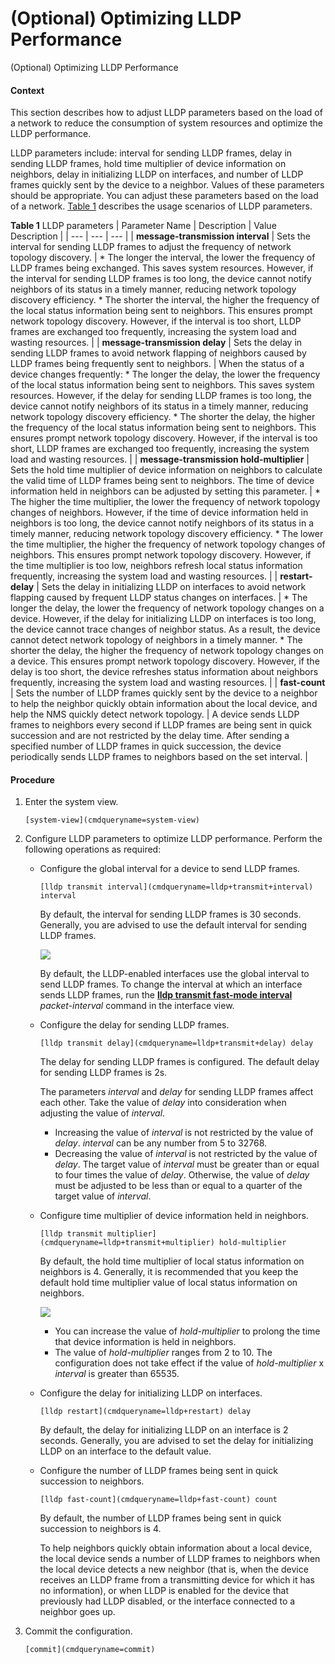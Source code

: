 (Optional) Optimizing LLDP Performance
======================================

(Optional) Optimizing LLDP Performance

#### Context

This section describes how to adjust LLDP parameters based on the load of a network to reduce the consumption of system resources and optimize the LLDP performance.

LLDP parameters include: interval for sending LLDP frames, delay in sending LLDP frames, hold time multiplier of device information on neighbors, delay in initializing LLDP on interfaces, and number of LLDP frames quickly sent by the device to a neighbor. Values of these parameters should be appropriate. You can adjust these parameters based on the load of a network. [Table 1](#EN-US_TASK_0000001130782862__tab_dc_vrp_lldp_cfg_000701) describes the usage scenarios of LLDP parameters.

**Table 1** LLDP parameters
| Parameter Name | Description | Value Description |
| --- | --- | --- |
| **message-transmission interval** | Sets the interval for sending LLDP frames to adjust the frequency of network topology discovery. | * The longer the interval, the lower the frequency of LLDP frames being exchanged. This saves system resources. However, if the interval for sending LLDP frames is too long, the device cannot notify neighbors of its status in a timely manner, reducing network topology discovery efficiency. * The shorter the interval, the higher the frequency of the local status information being sent to neighbors. This ensures prompt network topology discovery. However, if the interval is too short, LLDP frames are exchanged too frequently, increasing the system load and wasting resources. |
| **message-transmission delay** | Sets the delay in sending LLDP frames to avoid network flapping of neighbors caused by LLDP frames being frequently sent to neighbors. | When the status of a device changes frequently:  * The longer the delay, the lower the frequency of the local status information being sent to neighbors. This saves system resources. However, if the delay for sending LLDP frames is too long, the device cannot notify neighbors of its status in a timely manner, reducing network topology discovery efficiency. * The shorter the delay, the higher the frequency of the local status information being sent to neighbors. This ensures prompt network topology discovery. However, if the interval is too short, LLDP frames are exchanged too frequently, increasing the system load and wasting resources. |
| **message-transmission hold-multiplier** | Sets the hold time multiplier of device information on neighbors to calculate the valid time of LLDP frames being sent to neighbors. The time of device information held in neighbors can be adjusted by setting this parameter. | * The higher the time multiplier, the lower the frequency of network topology changes of neighbors. However, if the time of device information held in neighbors is too long, the device cannot notify neighbors of its status in a timely manner, reducing network topology discovery efficiency. * The lower the time multiplier, the higher the frequency of network topology changes of neighbors. This ensures prompt network topology discovery. However, if the time multiplier is too low, neighbors refresh local status information frequently, increasing the system load and wasting resources. |
| **restart-delay** | Sets the delay in initializing LLDP on interfaces to avoid network flapping caused by frequent LLDP status changes on interfaces. | * The longer the delay, the lower the frequency of network topology changes on a device. However, if the delay for initializing LLDP on interfaces is too long, the device cannot trace changes of neighbor status. As a result, the device cannot detect network topology of neighbors in a timely manner. * The shorter the delay, the higher the frequency of network topology changes on a device. This ensures prompt network topology discovery. However, if the delay is too short, the device refreshes status information about neighbors frequently, increasing the system load and wasting resources. |
| **fast-count** | Sets the number of LLDP frames quickly sent by the device to a neighbor to help the neighbor quickly obtain information about the local device, and help the NMS quickly detect network topology. | A device sends LLDP frames to neighbors every second if LLDP frames are being sent in quick succession and are not restricted by the delay time. After sending a specified number of LLDP frames in quick succession, the device periodically sends LLDP frames to neighbors based on the set interval. |




#### Procedure

1. Enter the system view.
   
   
   ```
   [system-view](cmdqueryname=system-view)
   ```
2. Configure LLDP parameters to optimize LLDP performance. Perform the following operations as required:
   
   
   * Configure the global interval for a device to send LLDP frames.
     ```
     [lldp transmit interval](cmdqueryname=lldp+transmit+interval) interval
     ```
     
     By default, the interval for sending LLDP frames is 30 seconds. Generally, you are advised to use the default interval for sending LLDP frames.
     
     ![](public_sys-resources/note_3.0-en-us.png) 
     
     By default, the LLDP-enabled interfaces use the global interval to send LLDP frames. To change the interval at which an interface sends LLDP frames, run the [**lldp transmit fast-mode interval**](cmdqueryname=lldp+transmit+fast-mode+interval) *packet-interval* command in the interface view.
   * Configure the delay for sending LLDP frames.
     ```
     [lldp transmit delay](cmdqueryname=lldp+transmit+delay) delay
     ```
     
     The delay for sending LLDP frames is configured. The default delay for sending LLDP frames is 2s.
     
     The parameters *interval* and *delay* for sending LLDP frames affect each other. Take the value of *delay* into consideration when adjusting the value of *interval*.
     + Increasing the value of *interval* is not restricted by the value of *delay*. *interval* can be any number from 5 to 32768.
     + Decreasing the value of *interval* is not restricted by the value of *delay*. The target value of *interval* must be greater than or equal to four times the value of *delay*. Otherwise, the value of *delay* must be adjusted to be less than or equal to a quarter of the target value of *interval*.
   * Configure time multiplier of device information held in neighbors.
     ```
     [lldp transmit multiplier](cmdqueryname=lldp+transmit+multiplier) hold-multiplier
     ```
     
     By default, the hold time multiplier of local status information on neighbors is 4. Generally, it is recommended that you keep the default hold time multiplier value of local status information on neighbors.
     
     ![](public_sys-resources/note_3.0-en-us.png) 
     + You can increase the value of *hold-multiplier* to prolong the time that device information is held in neighbors.
     + The value of *hold-multiplier* ranges from 2 to 10. The configuration does not take effect if the value of *hold-multiplier* x *interval* is greater than 65535.
   * Configure the delay for initializing LLDP on interfaces.
     ```
     [lldp restart](cmdqueryname=lldp+restart) delay
     ```
     
     By default, the delay for initializing LLDP on an interface is 2 seconds. Generally, you are advised to set the delay for initializing LLDP on an interface to the default value.
   * Configure the number of LLDP frames being sent in quick succession to neighbors.
     ```
     [lldp fast-count](cmdqueryname=lldp+fast-count) count
     ```
     
     By default, the number of LLDP frames being sent in quick succession to neighbors is 4.
     
     To help neighbors quickly obtain information about a local device, the local device sends a number of LLDP frames to neighbors when the local device detects a new neighbor (that is, when the device receives an LLDP frame from a transmitting device for which it has no information), or when LLDP is enabled for the device that previously had LLDP disabled, or the interface connected to a neighbor goes up.
3. Commit the configuration.
   
   
   ```
   [commit](cmdqueryname=commit)
   ```